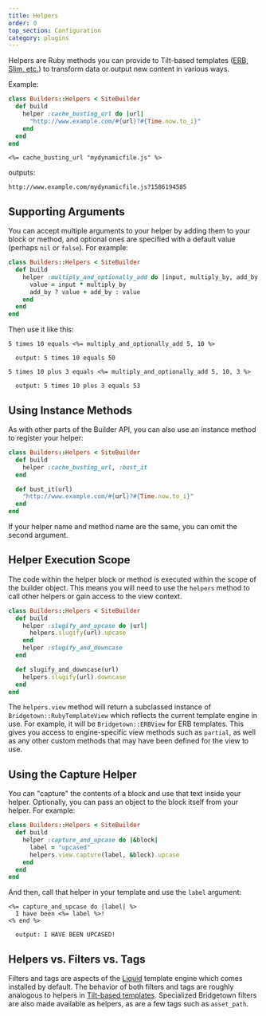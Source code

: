 ```yaml
---
title: Helpers
order: 0
top_section: Configuration
category: plugins
---
```


Helpers are Ruby methods you can provide to Tilt-based templates ([ERB, Slim, etc.](/docs/template-engines/erb-and-beyond)) to transform data or output new content in various ways.

Example:

```ruby
class Builders::Helpers < SiteBuilder
  def build
    helper :cache_busting_url do |url|
      "http://www.example.com/#{url}?#{Time.now.to_i}"
    end
  end
end
```

```erb
<%= cache_busting_url "mydynamicfile.js" %>
```

outputs:

```
http://www.example.com/mydynamicfile.js?1586194585
```

## Supporting Arguments

You can accept multiple arguments to your helper by adding them to your block or method, and optional ones are specified with a default value (perhaps `nil` or `false`). For example:

```ruby
class Builders::Helpers < SiteBuilder
  def build
    helper :multiply_and_optionally_add do |input, multiply_by, add_by = nil|
      value = input * multiply_by
      add_by ? value + add_by : value
    end
  end
end
```

Then use it like this:

```erb
5 times 10 equals <%= multiply_and_optionally_add 5, 10 %>

  output: 5 times 10 equals 50

5 times 10 plus 3 equals <%= multiply_and_optionally_add 5, 10, 3 %>

  output: 5 times 10 plus 3 equals 53
```

## Using Instance Methods

As with other parts of the Builder API, you can also use an instance method to register your helper:

```ruby
class Builders::Helpers < SiteBuilder
  def build
    helper :cache_busting_url, :bust_it
  end

  def bust_it(url)
    "http://www.example.com/#{url}?#{Time.now.to_i}"
  end
end
```

If your helper name and method name are the same, you can omit the second argument.

## Helper Execution Scope

The code within the helper block or method is executed within the scope of the builder object. This means you will need to use the `helpers` method to call other helpers or gain access to the view context.

```ruby
class Builders::Helpers < SiteBuilder
  def build
    helper :slugify_and_upcase do |url|
      helpers.slugify(url).upcase
    end
    helper :slugify_and_downcase
  end

  def slugify_and_downcase(url)
    helpers.slugify(url).downcase
  end
end
```

The `helpers.view` method will return a subclassed instance of `Bridgetown::RubyTemplateView` which reflects the current template engine in use. For example, it will be `Bridgetown::ERBView` for ERB templates. This gives you access to engine-specific view methods such as `partial`, as well as any other custom methods that may have been defined for the view to use.

## Using the Capture Helper

You can "capture" the contents of a block and use that text inside your helper. Optionally, you can pass an object to the block itself from your helper. For example:

```ruby
class Builders::Helpers < SiteBuilder
  def build
    helper :capture_and_upcase do |&block|
      label = "upcased"
      helpers.view.capture(label, &block).upcase
    end
  end
end

```

And then, call that helper in your template and use the `label` argument:

```eruby
<%= capture_and_upcase do |label| %>
  I have been <%= label %>!
<% end %>

  output: I HAVE BEEN UPCASED!
```

## Helpers vs. Filters vs. Tags

Filters and tags are aspects of the [Liquid](/docs/template-engines/liquid) template engine which comes installed by default. The behavior of both filters and tags are roughly analogous to helpers in [Tilt-based templates](/docs/template-engines/erb-and-beyond). Specialized Bridgetown filters are also made available as helpers, as are a few tags such as `asset_path`.